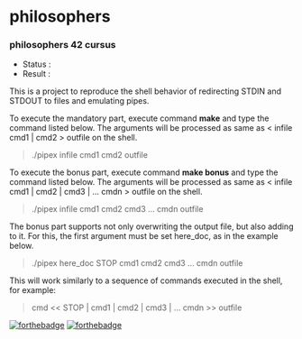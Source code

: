 # philosophers
### philosophers 42 cursus

- Status : 
- Result : 

This is a project to reproduce the shell behavior of redirecting STDIN and STDOUT to files and emulating pipes.

To execute the mandatory part, execute command **make** and type the command listed below. 
The arguments will be processed as same as < infile cmd1 | cmd2 > outfile on the shell.

> ./pipex infile cmd1 cmd2 outfile

To execute the bonus part, execute command **make bonus** and type the command listed below.
The arguments will be processed as same as < infile cmd1 | cmd2 | cmd3 | ... cmdn > outfile on the shell.

> ./pipex infile cmd1 cmd2 cmd3 ... cmdn outfile

The bonus part supports not only overwriting the output file, but also adding to it. 
For this, the first argument must be set here_doc, as in the example below.

> ./pipex here_doc STOP cmd1 cmd2 cmd3 ... cmdn outfile

This will work similarly to a sequence of commands executed in the shell, for example:

> cmd << STOP | cmd1 | cmd2 | cmd3 | ... cmdn >> outfile  

[![forthebadge](https://forthebadge.com/images/badges/made-with-c.svg)](https://forthebadge.com)
[![forthebadge](https://forthebadge.com/images/badges/powered-by-coffee.svg)](https://forthebadge.com)
